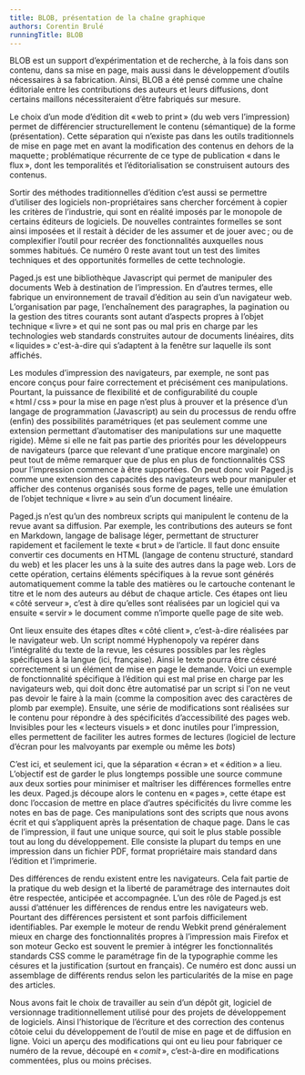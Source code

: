 ```yaml
---
title: BLOB, présentation de la chaîne graphique
authors: Corentin Brulé
runningTitle: BLOB
---
```


BLOB est un support d’expérimentation et de recherche, à la fois dans son contenu, dans sa mise en page, mais aussi dans le développement d’outils nécessaires à sa fabrication.
Ainsi, BLOB a été pensé comme une chaîne éditoriale entre les contributions des auteurs et leurs diffusions, dont certains maillons nécessiteraient d’être fabriqués sur mesure.

Le choix d’un mode d’édition dit «&#8239;web to print&#8239;» (du web vers l’impression) permet de différencier structurellement le contenu (sémantique) de la forme (présentation).
Cette séparation qui n’existe pas dans les outils traditionnels de mise en page met en avant la modification des contenus en dehors de la maquette&#8239;; problématique récurrente de ce type de publication «&#8239;dans le flux&#8239;», dont les temporalités et l’éditorialisation se construisent autours des contenus.

Sortir des méthodes traditionnelles d’édition c’est aussi se permettre d’utiliser des logiciels non-propriétaires sans chercher forcément à copier les critères de l’industrie, qui sont en réalité imposés par le monopole de certains éditeurs de logiciels. De nouvelles contraintes formelles se sont ainsi imposées et il restait à décider de les assumer et de jouer avec&#8239;; ou de complexifier l’outil pour recréer des fonctionnalités auxquelles nous sommes habitués. Ce numéro 0 reste avant tout un test des limites techniques et des opportunités formelles de cette technologie.

Paged.js est une bibliothèque Javascript qui permet de manipuler des documents Web à destination de l’impression. En d’autres termes, elle fabrique un environnement de travail d’édition au sein d’un navigateur web.
L’organisation par page, l’enchaînement des paragraphes, la pagination ou la gestion des titres courants sont autant d’aspects propres à l’objet technique «&#8239;livre&#8239;» et qui ne sont pas ou mal pris en charge par les technologies web standards construites autour de documents linéaires, dits «&#8239;liquides&#8239;» c'est-à-dire qui s’adaptent à la fenêtre sur laquelle ils sont affichés.

Les modules d’impression des navigateurs, par exemple, ne sont pas encore conçus pour faire correctement et précisément ces manipulations. Pourtant, la puissance de flexibilité et de configurabilité du couple «&#8239;html&#8239;/&#8239;css&#8239;» pour la mise en page n’est plus à prouver et la présence d’un langage de programmation (Javascript) au sein du processus de rendu offre (enfin) des possibilités paramétriques (et pas seulement comme une extension permettant d’automatiser des manipulations sur une maquette rigide).
Même si elle ne fait pas partie des priorités pour les développeurs de navigateurs (parce que relevant d'une pratique encore marginale) on peut tout de même remarquer que de plus en plus de fonctionnalités CSS pour l’impression commence à être supportées.
On peut donc voir Paged.js comme une extension des capacités des navigateurs web pour manipuler et afficher des contenus organisés sous forme de pages, telle une émulation de l’objet technique «&#8239;livre&#8239;» au sein d’un document linéaire.

Paged.js n’est qu’un des nombreux scripts qui manipulent le contenu de la revue avant sa diffusion.
Par exemple, les contributions des auteurs se font en Markdown, langage de balisage léger, permettant de structurer rapidement et facilement le texte «&#8239;brut&#8239;» de l’article. Il faut donc ensuite convertir ces documents en HTML (langage de contenu structuré, standard du web) et les placer les uns à la suite des autres dans la page web. 
Lors de cette opération, certains éléments spécifiques à la revue sont générés automatiquement comme la table des matières ou le cartouche contenant le titre et le nom des auteurs au début de chaque article. Ces étapes ont lieu «&#8239;côté serveur&#8239;», c’est à dire qu’elles sont réalisées par un logiciel qui va ensuite «&#8239;servir&#8239;» le document comme n’importe quelle page de site web.

Ont lieux ensuite des étapes dîtes «&#8239;côté client&#8239;», c’est-à-dire réalisées par le navigateur web.
Un script nommé Hyphenopoly va repérer dans l’intégralité du texte de la revue, les césures possibles par les règles spécifiques à la langue (ici, française). Ainsi le texte pourra être césuré correctement si un élément de mise en page le demande.
Voici un exemple de fonctionnalité spécifique à l’édition qui est mal prise en charge par les navigateurs web, qui doit donc être automatisé par un script si l'on ne veut pas devoir le faire à la main (comme la composition avec des caractères de plomb par exemple).
Ensuite, une série de modifications sont réalisées sur le contenu pour répondre à des spécificités d’accessibilité des pages web. Invisibles pour les «&#8239;lecteurs visuels&#8239;» et donc inutiles pour l’impression, elles permettent de faciliter les autres formes de lectures (logiciel de lecture d’écran pour les malvoyants par exemple ou même les *bots*)

C’est ici, et seulement ici, que la séparation «&#8239;écran&#8239;» et «&#8239;édition&#8239;» a lieu. L’objectif est de garder le plus longtemps possible une source commune aux deux sorties pour minimiser et maîtriser les différences formelles entre les deux.
Paged.js découpe alors le contenu en «&#8239;pages&#8239;», cette étape est donc l’occasion de mettre en place d’autres spécificités du livre comme les notes en bas de page. Ces manipulations sont des scripts que nous avons écrit et qui s’appliquent après la présentation de chaque page.
Dans le cas de l’impression, il faut une unique source, qui soit le plus stable possible tout au long du développement. Elle consiste la plupart du temps en une impression dans un fichier PDF, format propriétaire mais standard dans l’édition et l’imprimerie.

Des différences de rendu existent entre les navigateurs. Cela fait partie de la pratique du web design et la liberté de paramétrage des internautes doit être respectée, anticipée et accompagnée. L’un des rôle de Paged.js est aussi d’atténuer les différences de rendus entre les navigateurs web. Pourtant des différences persistent et sont parfois difficilement identifiables. Par exemple le moteur de rendu Webkit prend généralement mieux en charge des fonctionnalités propres à l’impression mais Firefox et son moteur Gecko est souvent le premier à intégrer les fonctionnalités standards CSS comme le paramétrage fin de la typographie comme les césures et la justification (surtout en français). Ce numéro est donc aussi un assemblage de différents rendus selon les particularités de la mise en page des articles.

Nous avons fait le choix de travailler au sein d’un dépôt git, logiciel de versionnage traditionnellement utilisé pour des projets de développement de logiciels. Ainsi l’historique de l’écriture et des correction des contenus côtoie celui du développement de l’outil de mise en page et de diffusion en ligne.
Voici un aperçu des modifications qui ont eu lieu pour fabriquer ce numéro de la revue, découpé en «&#8239;*comit*&#8239;», c’est-à-dire en modifications commentées, plus ou moins précises.
